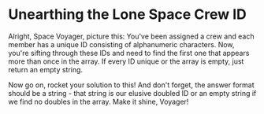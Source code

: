 # Unearthing the Lone Space Crew ID

Alright, Space Voyager, picture this: You've been assigned a crew and each member has a unique ID consisting of alphanumeric characters. Now, you're sifting through these IDs and need to find the first one that appears more than once in the array. If every ID unique or the array is empty, just return an empty string.

Now go on, rocket your solution to this! And don't forget, the answer format should be a string - that string is our elusive doubled ID or an empty string if we find no doubles in the array. Make it shine, Voyager!
